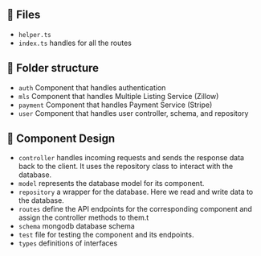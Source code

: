 ## :open_file_folder: Files
- `helper.ts` 
- `index.ts` handles for all the routes 

## :open_file_folder: Folder structure

- `auth` Component that handles authentication
- `mls` Component that handles Multiple Listing Service (Zillow)
- `payment` Component that handles Payment Service (Stripe)
- `user` Component that handles user controller, schema, and repository

## :art: Component Design

- `controller` handles incoming requests and sends the response data back to the client. It uses the repository class to interact with the database.
- `model` represents the database model for its component.
- `repository` a wrapper for the database. Here we read and write data to the database.
- `routes` define the API endpoints for the corresponding component and assign the controller methods to them.t
- `schema` mongodb database schema
- `test` file for testing the component and its endpoints.
- `types` definitions of interfaces